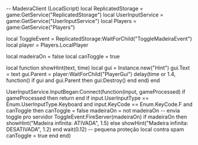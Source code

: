 -- MadeiraClient (LocalScript)
local ReplicatedStorage = game:GetService("ReplicatedStorage")
local UserInputService = game:GetService("UserInputService")
local Players = game:GetService("Players")

local ToggleEvent = ReplicatedStorage:WaitForChild("ToggleMadeiraEvent")
local player = Players.LocalPlayer

local madeiraOn = false
local canToggle = true

local function showHint(text, time)
    local gui = Instance.new("Hint")
    gui.Text = text
    gui.Parent = player:WaitForChild("PlayerGui")
    delay(time or 1.4, function()
        if gui and gui.Parent then gui:Destroy() end
    end)
end

UserInputService.InputBegan:Connect(function(input, gameProcessed)
    if gameProcessed then return end
    if input.UserInputType == Enum.UserInputType.Keyboard and input.KeyCode == Enum.KeyCode.F and canToggle then
        canToggle = false
        madeiraOn = not madeiraOn
        -- envia toggle pro servidor
        ToggleEvent:FireServer(madeiraOn)
        if madeiraOn then
            showHint("Madeira infinita: ATIVADA", 1.5)
        else
            showHint("Madeira infinita: DESATIVADA", 1.2)
        end
        wait(0.12) -- pequena proteção local contra spam
        canToggle = true
    end
end)

